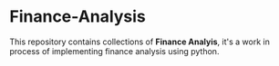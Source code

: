 # Finance-Analysis

This repository contains collections of **Finance Analyis**, it's a work in process of implementing finance analysis using python.  
